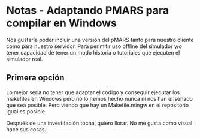 # Notas - Adaptando PMARS para compilar en Windows
Nos gustaría poder incluir una versión del pMARS tanto para nuestro cliente como para nuestro servidor.
Para perimitir uso offline del simulador y/o tener capacidad de tener un modo historia o tutoriales que ejecuten el simulador real.

## Primera opción
Lo mejor sería no tener que adaptar el código y conseguir ejecutar los makefiles en Windows pero no lo hemos hecho nunca ni nos han enseñado que sea posible. Pero viendo que hay un Makefile.mingw en el repositorio igual es posible.

Después de una investifación tocha, quiero llorar. No me gusta como visual hace sus cosas.